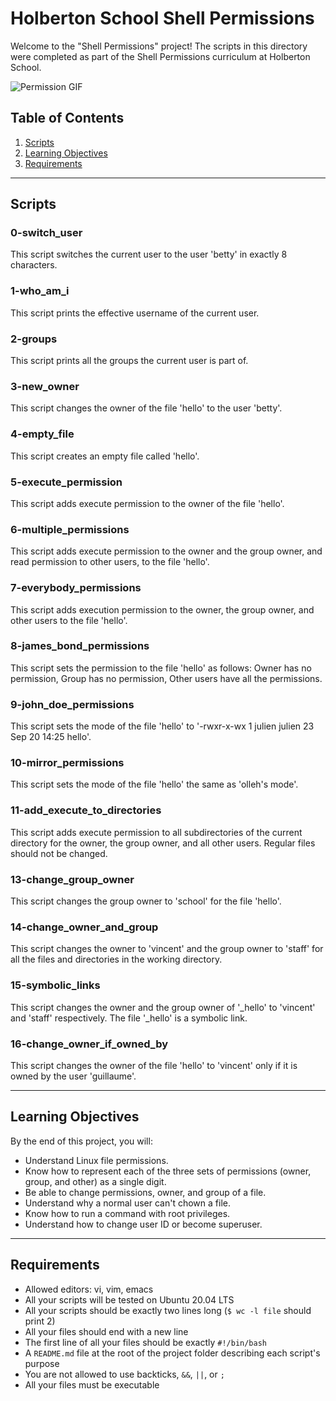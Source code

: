 # Holberton School Shell Permissions

Welcome to the "Shell Permissions" project! The scripts in this directory were completed as part of the Shell Permissions curriculum at Holberton School.

![Permission GIF](https://media.giphy.com/media/765ccrAiB0g9z6EApL/giphy.gif)

## Table of Contents

1. [Scripts](#scripts)
2. [Learning Objectives](#learning-objectives)
3. [Requirements](#requirements)

---

## Scripts

### 0-switch_user

This script switches the current user to the user 'betty' in exactly 8 characters.

### 1-who_am_i

This script prints the effective username of the current user.

### 2-groups

This script prints all the groups the current user is part of.

### 3-new_owner

This script changes the owner of the file 'hello' to the user 'betty'.

### 4-empty_file

This script creates an empty file called 'hello'.

### 5-execute_permission

This script adds execute permission to the owner of the file 'hello'.

### 6-multiple_permissions

This script adds execute permission to the owner and the group owner, and read permission to other users, to the file 'hello'.

### 7-everybody_permissions

This script adds execution permission to the owner, the group owner, and other users to the file 'hello'.

### 8-james_bond_permissions

This script sets the permission to the file 'hello' as follows: Owner has no permission, Group has no permission, Other users have all the permissions.

### 9-john_doe_permissions

This script sets the mode of the file 'hello' to '-rwxr-x-wx 1 julien julien 23 Sep 20 14:25 hello'.

### 10-mirror_permissions

This script sets the mode of the file 'hello' the same as 'olleh's mode'.

### 11-add_execute_to_directories

This script adds execute permission to all subdirectories of the current directory for the owner, the group owner, and all other users. Regular files should not be changed.

### 13-change_group_owner

This script changes the group owner to 'school' for the file 'hello'.

### 14-change_owner_and_group

This script changes the owner to 'vincent' and the group owner to 'staff' for all the files and directories in the working directory.

### 15-symbolic_links

This script changes the owner and the group owner of '_hello' to 'vincent' and 'staff' respectively. The file '_hello' is a symbolic link.

### 16-change_owner_if_owned_by

This script changes the owner of the file 'hello' to 'vincent' only if it is owned by the user 'guillaume'.

---

## Learning Objectives

By the end of this project, you will:

- Understand Linux file permissions.
- Know how to represent each of the three sets of permissions (owner, group, and other) as a single digit.
- Be able to change permissions, owner, and group of a file.
- Understand why a normal user can't chown a file.
- Know how to run a command with root privileges.
- Understand how to change user ID or become superuser.

---

## Requirements

- Allowed editors: vi, vim, emacs
- All your scripts will be tested on Ubuntu 20.04 LTS
- All your scripts should be exactly two lines long (`$ wc -l file` should print 2)
- All your files should end with a new line
- The first line of all your files should be exactly `#!/bin/bash`
- A `README.md` file at the root of the project folder describing each script's purpose
- You are not allowed to use backticks, `&&`, `||`, or `;`
- All your files must be executable
